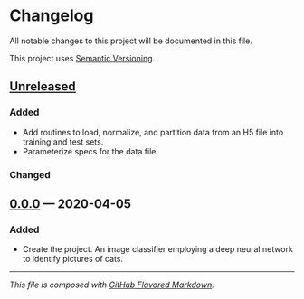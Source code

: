# Changelog
All notable changes to this project will be documented in this file.

This project uses [Semantic Versioning][sv].

## [Unreleased][new]

### Added
- Add routines to load, normalize, and partition data from an H5 file into
  training and test sets.
- Parameterize specs for the data file.

### Changed

## [0.0.0][0.0.0] — 2020-04-05

### Added
- Create the project. An image classifier employing a deep neural network to
  identify pictures of cats.

---
_This file is composed with [GitHub Flavored Markdown][gfm]._

[gfm]: https://github.github.com/gfm/
[sv]: https://semver.org

[new]: https://github.com/petejh/catclass/compare/HEAD..v0.0.0
[0.0.0]: https://github.com/petejh/catclass/releases/tag/v0.0.0
